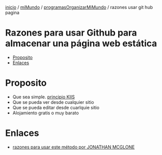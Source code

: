 [inicio](inicio.html) / [miMundo](miMundo.html) / [programasOrganizarMiMundo](programasOrganizarMiMundo.html) / razones usar git hub pagina
#  Razones para usar Github para almacenar una página web estática
<!-- MarkdownTOC -->

- [Proposito](#proposito)
- [Enlaces](#enlaces)

<!-- /MarkdownTOC -->

# Proposito
- Que sea simple. [principio KIIS](https://es.wikipedia.org/wiki/Principio_KISS)
- Que se pueda ver desde cualquier sitio
- Que se pueda editar desde cuarlquie sitio
- Alojamiento gratis o muy barato


# Enlaces
- [razones para usar este método por JONATHAN MCGLONE](http://jmcglone.com/notes/2014/05/03/using-github-to-create-and-host-a-personal-website)
